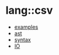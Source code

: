 # lang::csv


   * [examples](/docs/Library/lang/csv/examples)
   * [ast](/docs/Library/lang/csv/ast)
   * [syntax](/docs/Library/lang/csv/syntax)
   * [IO](/docs/Library/lang/csv/IO.md)